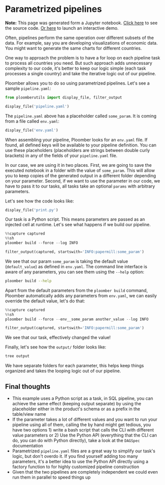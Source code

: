 # Parametrized pipelines

**Note:** This page was generated form a Jupyter notebook. [Click here](https://github.com/ploomber/projects/tree/master/parametrized/nb.md) to see the source code. [Or here](https://mybinder.org/v2/gh/ploomber/projects/master?filepath=parametrizwd%2Fnb.md) to launch an interactive demo.

Often, pipelines perform the same operation over different subsets of the data. For example, say you are developing visualizations of economic data. You might want to generate the same charts for different countries. 

One way to approach the problem is to have a for loop on each pipeline task to process all countries you need. But such approach adds unnecessary complexity to our code, it's better to keep our logic simple (each task processes a single country) and take the iterative logic out of our pipeline.

Ploomber allows you to do so using parametrized pipelines. Let's see a sample `pipeline.yaml`:

```python
from ploomberutils import display_file, filter_output
```

```python
display_file('pipeline.yaml')
```

The `pipeline.yaml` above has a placeholder called `some_param`. It is coming from a file called `env.yaml`:

```python
display_file('env.yaml')
```

When assembling your pipeline, Ploomber looks for an `env.yaml` file. If found, all defined keys will be available to your pipeline definition. You can use these placeholders (placeholders are strings between double curly brackets) in any of the fields of your `pipeline.yaml` file.

In our case, we are using it in two places. First, we are going to save the executed notebook in a folder with the value of `some_param`. This will allow you to keep copies of the generated output in a different folder depending on your parameter. Second, if we want to use the parameter in our code, we have to pass it to our tasks, all tasks take an optional `params` with arbitrary parameters.

Let's see how the code looks like:

```python
display_file('print.py')
```

Our task is a Python script. This means parameters are passed as an injected cell at runtime. Let's see what happens if we build our pipeline.

```python
%%capture captured
%%sh
ploomber build --force --log INFO
```

```python
filter_output(captured, startswith='INFO:papermill:some_param')
```

We see that our param `some_param` is taking the default value (`default_value`) as defined in `env.yaml`. The command line interface is aware of any parameters, you can see them using the `--help` option:

```sh
ploomber build --help
```

Apart from the default parameters from the `ploomber build` command, Ploomber automatically adds any parameters from `env.yaml`, we can easily override the default value, let's do that:

```python
%%capture captured
%%sh
ploomber build --force --env__some_param another_value --log INFO
```

```python
filter_output(captured, startswith='INFO:papermill:some_param')
```

We see that our task, effectively changed the value!

Finally, let's see how the `output/` folder looks like:

```sh
tree output
```

We have separate folders for each parameter, this helps keep things organized and takes the looping logic out of our pipeline.

## Final thoughts

* This example uses a Python script as a task, in SQL pipeline, you can achieve the same effect (keeping output separate) by using the placeholder either in the product's schema or as a prefix in the table/view name
* If the parameter takes a lot of different values and you want to run your pipeline using all of them, calling the by hand might get tedious, you have two options 1) write a  bash script that calls the CLI with different value parameters or 2) Use the Python API (everything that the CLI can do, you can do with Python directly), take a look at the `DAGSpec` documentation
* Parametrized `pipeline.yaml` files are a great way to simplify our task's logic, but don't overdo it. If you find yourself adding too many parameters, it's a better idea to use the Python API directly using a factory function to for highly customized pipeline construction
* Given that the two pipelines are completely independent we could even run them in parallel to speed things up